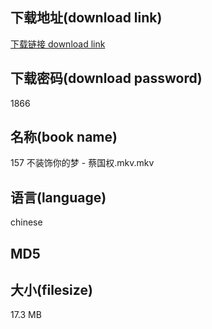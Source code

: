 ## 下载地址(download link)
[下载链接 download link](https://voluble-croquembouche-d321dc.netlify.app/?s=157+%E4%B8%8D%E8%A3%85%E9%A5%B0%E4%BD%A0%E7%9A%84%E6%A2%A6+-+%E8%94%A1%E5%9B%BD%E6%9D%83.mkv)

## 下载密码(download password)
1866

## 名称(book name)
157 不装饰你的梦 - 蔡国权.mkv.mkv

## 语言(language)
chinese

## MD5


## 大小(filesize)
17.3 MB
